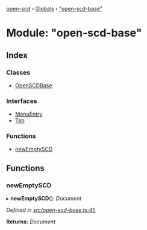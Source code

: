 [open-scd](../README.md) › [Globals](../globals.md) › ["open-scd-base"](_open_scd_base_.md)

# Module: "open-scd-base"

## Index

### Classes

* [OpenSCDBase](../classes/_open_scd_base_.openscdbase.md)

### Interfaces

* [MenuEntry](../interfaces/_open_scd_base_.menuentry.md)
* [Tab](../interfaces/_open_scd_base_.tab.md)

### Functions

* [newEmptySCD](_open_scd_base_.md#newemptyscd)

## Functions

###  newEmptySCD

▸ **newEmptySCD**(): *Document*

*Defined in [src/open-scd-base.ts:45](https://github.com/openscd/open-scd/blob/a40b461/src/open-scd-base.ts#L45)*

**Returns:** *Document*
